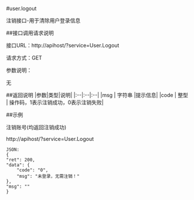 #user.logout

注销接口-用于清除用户登录信息

##接口调用请求说明

接口URL：http://apihost/?service=User.Logout

请求方式：GET

参数说明：

无

##返回说明
|参数|类型|说明|
|:--|:--|:--|
|msg   |          字符串 |提示信息|
|code     |       整型 |  操作码，1表示注销成功，0表示注销失败|

##示例

注销账号(均返回注销成功)

http://apihost/?service=User.Logout

    JSON:
    {
    "ret": 200,
    "data": {
        "code": "0",
        "msg": "未登录，无需注销！"
    },
    "msg": ""
    }
